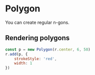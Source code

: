 <script setup>
import BCodeblock from '../components/BristleCodeblock.vue'
</script>

# Polygon
You can create regular n-gons.

## Rendering polygons
<BCodeblock>

```js
const p = new Polygon(r.center, 6, 50)
r.add(p, {
    strokeStyle: 'red',
    width: 1
})
```
</BCodeblock>
